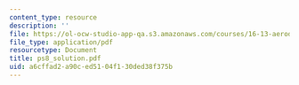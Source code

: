 ```yaml
---
content_type: resource
description: ''
file: https://ol-ocw-studio-app-qa.s3.amazonaws.com/courses/16-13-aerodynamics-of-viscous-fluids-fall-2003/a6cffad2a90ced5104f130ded38f375b_ps8_solution.pdf
file_type: application/pdf
resourcetype: Document
title: ps8_solution.pdf
uid: a6cffad2-a90c-ed51-04f1-30ded38f375b
---
```

